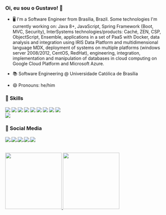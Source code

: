 ### Oi, eu sou o Gustavo! 👋




- 🖥️ I'm a Software Engineer from Brasília, Brazil. Some technologies I'm currently working on: Java 8+, JavaScript, Spring Framework (Boot, MVC, Security), InterSystems technologies/products: Caché, ZEN, CSP, ObjectScript, Ensemble, applications in a set of PaaS with Docker, data analysis and integration using IRIS Data Platform and multidimensional language MDX, deployment of systems on multiple platforms (windows server 2008/2012, CentOS, RedHat), engineering, integration, implementation and manipulation of databases in cloud computing on Google Cloud Platform and Microsoft Azure.

- 📚 Software Engineering @ Universidade Católica de Brasília
      
- 😄 Pronouns: he/him

### 🚀 Skills     
<div style="display: inline_block"> 
      <img align="center" src="https://img.shields.io/badge/Python-14354C?style=for-the-badge&logo=python&logoColor=white">
      <img align="center" src="https://img.shields.io/badge/Rust-000000?style=for-the-badge&logo=rust&logoColor=white">
      <img align="center" src="https://img.shields.io/badge/JavaScript-F7DF1E?style=for-the-badge&logo=javascript&logoColor=black">
      <img align="center" src="https://img.shields.io/badge/Markdown-000000?style=for-the-badge&logo=markdown&logoColor=white">
      <img align="center" src="https://img.shields.io/badge/C-00599C?style=for-the-badge&logo=c&logoColor=white">
      <img align="center" src="https://img.shields.io/badge/C%2B%2B-00599C?style=for-the-badge&logo=c%2B%2B&logoColor=white">
      <img align="center" src="https://img.shields.io/badge/Java-ED8B00?style=for-the-badge&logo=java&logoColor=white">
      <img align="center" src="https://img.shields.io/badge/HTML-239120?style=for-the-badge&logo=html5&logoColor=white">
      <img align="center" src="https://img.shields.io/badge/CSS-239120?&style=for-the-badge&logo=css3&logoColor=white">  
</div>
<div style="display:inline_block">
      <img align="center" src="https://img.shields.io/badge/Node.js-43853D?style=for-the-badge&logo=node.js&logoColor=white">
      <img align="center" src="">
      <img align="center" src="">
      <img align="center" src="">
      <img align="center" src="">
      <img align="center" src="">
      <img align="center" src="">
      
      
</div>

### 📱 Social Media
<div style="display: inline_block">     
     <a href="https://www.linkedin.com/in/dvpgustavo/"> <img align="center" src="https://img.shields.io/badge/LinkedIn-0077B5?style=for-the-badge&logo=linkedin&logoColor=white">
     <a href="https://stackoverflow.com/users/16722484/gustavo-ribeiro"> <img align="center" src="https://img.shields.io/badge/Stack_Overflow-FE7A16?style=for-the-badge&logo=stack-overflow&logoColor=white">
     <a href="https://gitlab.com/grsantos"> <img align="center" src="https://img.shields.io/badge/GitLab-330F63?style=for-the-badge&logo=gitlab&logoColor=white">
     <a href="https://www.instagram.com/gustavribeiro/"> <img align="center" src="https://img.shields.io/badge/Instagram-E4405F?style=for-the-badge&logo=instagram&logoColor=white">   
     <a href="https://medium.com/@ribeirogustavo"> <img align="center" src="https://img.shields.io/badge/Medium-12100E?style=for-the-badge&logo=medium&logoColor=white">
 </div>
          
<div style="display: inline_block"> 
     <br><br>
     <a href="https://github.com/devgustavoribeiro"><img height="180em" src="https://github-readme-stats.vercel.app/api/top-langs/?username=devgustavoribeiro&layout=compact">
     <a href="https://github.com/devgustavoribeiro"><img height="180em" src="https://github-readme-stats.vercel.app/api?username=devgustavoribeiro&show_icons=true&theme=github_dark&include_all_commits=true&count_private=true">
</div>
     

